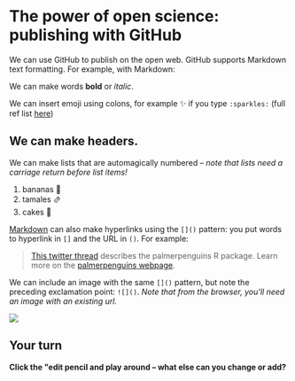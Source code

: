 # The power of open science: publishing with GitHub

We can use GitHub to publish on the open web. GitHub supports Markdown text formatting. For example, with Markdown:

We can make words **bold** or *italic*.

We can insert emoji using colons, for example :sparkles: if you type `:sparkles:` (full ref list [here](https://github.com/ikatyang/emoji-cheat-sheet/blob/master/README.md))

## We can make headers.

We can make lists that are automagically numbered – *note that lists need a carriage return before list items!*

1. bananas 🍌
1. tamales 🫔
1. cakes 🍰

[Markdown](https://quarto.org/docs/authoring/markdown-basics.html) can also make hyperlinks using the `[]()` pattern: you put words to hyperlink in `[]` and the URL in `()`. For example:

> [This twitter thread](https://twitter.com/allison_horst/status/1287772985630191617) describes the palmerpenguins R package. 
Learn more on the [palmerpenguins webpage](https://allisonhorst.github.io/palmerpenguins).

We can include an image with the same `[]()` pattern, but note the preceding exclamation point: `![]()`. *Note that from the browser, you'll need an image with an existing url.* 

![](https://octodex.github.com/images/labtocat.png)

## Your turn

**Click the "edit pencil and play around – what else can you change or add?**


